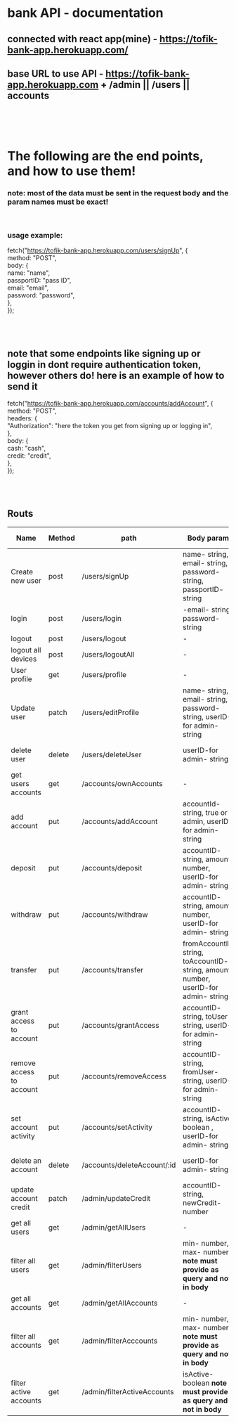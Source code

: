# bank API - documentation

## connected with react app(mine) - https://tofik-bank-app.herokuapp.com/

## base URL to use API - https://tofik-bank-app.herokuapp.com + /admin || /users || accounts

<br />
<br />
<br />

# The following are the end points, and how to use them!

### note: most of the data must be sent in the request body and the param names must be exact!

<br />

### usage example:

fetch("https://tofik-bank-app.herokuapp.com/users/signUp", {
<br />
method: "POST",<br />
body: {<br />
name: "name",<br />
passportID: "pass ID",<br />
email: "email",<br />
password: "password",<br />
},<br />
});<br />

<br />
<br />

## note that some endpoints like signing up or loggin in dont require authentication token, however others do! here is an example of how to send it

fetch("https://tofik-bank-app.herokuapp.com/accounts/addAccount", {
<br />
method: "POST",<br />
headers: {<br />
"Authorization": "here the token you get from signing up or logging in",<br />
},<br />
body: {<br />
cash: "cash",<br />
credit: "credit",<br />
},<br />
});<br />

<br />
<br />

## Routs

| Name                     | Method | path                        | Body params                                                                          | Auth token    |
| ------------------------ | ------ | --------------------------- | ------------------------------------------------------------------------------------ | ------------- |
| Create new user          | post   | /users/signUp               | name- string, email- string, password- string, passportID- string                    | false         |
| login                    | post   | /users/login                | -email- string, password- string                                                     | false         |
| logout                   | post   | /users/logout               | -                                                                                    | true          |
| logout all devices       | post   | /users/logoutAll            | -                                                                                    | true          |
| User profile             | get    | /users/profile              | -                                                                                    | true          |
| Update user              | patch  | /users/editProfile          | name- string, email- string, password- string, userID-for admin- string              | true or admin |
| delete user              | delete | /users/deleteUser           | userID-for admin- string                                                             | true or admin |
| get users accounts       | get    | /accounts/ownAccounts       | -                                                                                    | true          |
| add account              | put    | /accounts/addAccount        | accountId- string, true or admin, userID-for admin- string                           | true or admin |
| deposit                  | put    | /accounts/deposit           | accountID- string, amount- number, userID-for admin- string                          | true or admin |
| withdraw                 | put    | /accounts/withdraw          | accountID- string, amount- number, userID-for admin- string                          | true or admin |
| transfer                 | put    | /accounts/transfer          | fromAccountID- string, toAccountID- string, amount- number, userID-for admin- string | true or admin |
| grant access to account  | put    | /accounts/grantAccess       | accountID- string, toUser- string, userID-for admin- string                          | true or admin |
| remove access to account | put    | /accounts/removeAccess      | accountID- string, fromUser- string, userID-for admin- string                        | true or admin |
| set account activity     | put    | /accounts/setActivity       | accountID- string, isActive- boolean , userID-for admin- string                      | true or admin |
| delete an account        | delete | /accounts/deleteAccount/:id | userID-for admin- string                                                             | true or admin |
| update account credit    | patch  | /admin/updateCredit         | accountID- string, newCredit- number                                                 | admin         |
| get all users            | get    | /admin/getAllUsers          | -                                                                                    | admin         |
| filter all users         | get    | /admin/filterUsers          | min- number, max- number <strong>note must provide as query and not in body</strong> | admin         |
| get all accounts         | get    | /admin/getAllAccounts       | -                                                                                    | admin         |
| filter all accounts      | get    | /admin/filterAcccounts      | min- number, max- number <strong>note must provide as query and not in body</strong> | admin         |
| filter active accounts   | get    | /admin/filterActiveAccounts | isActive- boolean <strong>note must provide as query and not in body</strong>        | admin         |
